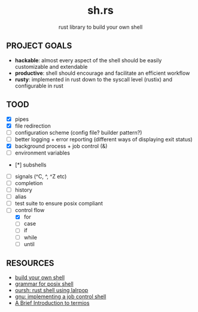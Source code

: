 
<div align="center">

# sh.rs

rust library to build your own shell

</div>

## PROJECT GOALS

- **hackable**: almost every aspect of the shell should be easily customizable and extendable
- **productive**: shell should encourage and facilitate an efficient workflow
- **rusty**: implemented in rust down to the syscall level (rustix) and configurable in rust

## TOOD

- [x] pipes
- [x] file redirection
- [ ] configuration scheme (config file? builder pattern?)
- [ ] better logging + error reporting (different ways of displaying exit status)
- [x] background process + job control (&)
- [ ] environment variables
- [*] subshells
- [ ] signals (^C, ^\, ^Z etc)
- [ ] completion
- [ ] history
- [ ] alias
- [ ] test suite to ensure posix compliant
- [ ] control flow
  - [x] for
  - [ ] case
  - [ ] if 
  - [ ] while
  - [ ] until

## RESOURCES

- [build your own shell](https://github.com/tokenrove/build-your-own-shell)
- [grammar for posix shell](https://pubs.opengroup.org/onlinepubs/9699919799/utilities/V3_chap02.html#tag_18_10)
- [oursh: rust shell using lalrpop](https://github.com/nixpulvis/oursh)
- [gnu: implementing a job control shell](https://www.gnu.org/software/libc/manual/html_node/Implementing-a-Shell.html)
- [A Brief Introduction to termios](https://blog.nelhage.com/2009/12/a-brief-introduction-to-termios/)
